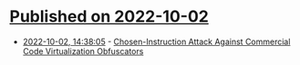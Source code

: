 # [Published on 2022-10-02](index.md)

* [2022-10-02, 14:38:05](https://lobste.rs/s/vhnkwx/chosen_instruction_attack_against) - [Chosen-Instruction Attack Against Commercial Code Virtualization Obfuscators](http://flyer.sis.smu.edu.sg/ndss-22.pdf)
